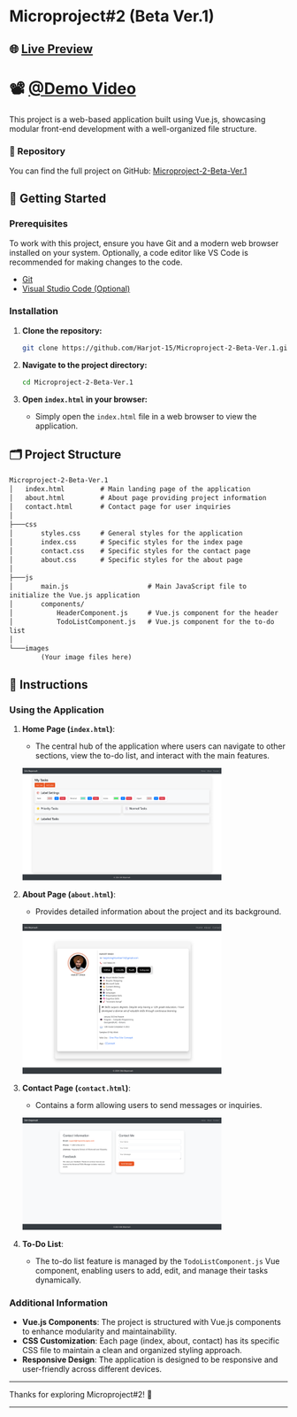 # Microproject#2 (Beta Ver.1)

## 🌐 [Live Preview](https://sikhbeparwah.engineer/Microproject-2-Beta-Ver.1/)


# 📽️ [@Demo Video](https://georgiancollege-my.sharepoint.com/:v:/g/personal/200545258_student_georgianc_on_ca/EQelXYxiomlCl6il3IrNwBIB6Z-3J3A1QXyCfNw-0Ux3aw?nav=eyJyZWZlcnJhbEluZm8iOnsicmVmZXJyYWxBcHAiOiJTdHJlYW1XZWJBcHAiLCJyZWZlcnJhbFZpZXciOiJTaGFyZURpYWxvZy1MaW5rIiwicmVmZXJyYWxBcHBQbGF0Zm9ybSI6IldlYiIsInJlZmVycmFsTW9kZSI6InZpZXcifX0%3D&e=JbxqjG)

This project is a web-based application built using Vue.js, showcasing modular front-end development with a well-organized file structure.

### 📂 Repository

You can find the full project on GitHub: [Microproject-2-Beta-Ver.1](https://github.com/Harjot-15/Microproject-2-Beta-Ver.1.git)

## 🚀 Getting Started

### Prerequisites

To work with this project, ensure you have Git and a modern web browser installed on your system. Optionally, a code editor like VS Code is recommended for making changes to the code.

- [Git](https://git-scm.com/download/win)
- [Visual Studio Code (Optional)](https://code.visualstudio.com/)

### Installation

1. **Clone the repository:**

    ```sh
    git clone https://github.com/Harjot-15/Microproject-2-Beta-Ver.1.git
    ```

2. **Navigate to the project directory:**

    ```sh
    cd Microproject-2-Beta-Ver.1
    ```

3. **Open `index.html` in your browser:**

   - Simply open the `index.html` file in a web browser to view the application.

## 🗂️ Project Structure

```plaintext
Microproject-2-Beta-Ver.1
│   index.html         # Main landing page of the application
│   about.html         # About page providing project information
│   contact.html       # Contact page for user inquiries
│
├───css
│       styles.css     # General styles for the application
│       index.css      # Specific styles for the index page
│       contact.css    # Specific styles for the contact page
│       about.css      # Specific styles for the about page
│
├───js
│       main.js                    # Main JavaScript file to initialize the Vue.js application
│       components/
│           HeaderComponent.js     # Vue.js component for the header
│           TodoListComponent.js   # Vue.js component for the to-do list
│
└───images
        (Your image files here)
```

## 📄 Instructions

### Using the Application

1. **Home Page (`index.html`)**:
    - The central hub of the application where users can navigate to other sections, view the to-do list, and interact with the main features.

    <p float="left">
      <img src="https://raw.githubusercontent.com/Harjot-15/Microproject-2-Beta-Ver.1/main/images/index-page.png" width="75%" />
    </p>

2. **About Page (`about.html`)**:
    - Provides detailed information about the project and its background.

    <p float="left">
      <img src="https://raw.githubusercontent.com/Harjot-15/Microproject-2-Beta-Ver.1/main/images/about-page.png" width="75%" />
    </p>

3. **Contact Page (`contact.html`)**:
    - Contains a form allowing users to send messages or inquiries.

    <p float="left">
      <img src="https://raw.githubusercontent.com/Harjot-15/Microproject-2-Beta-Ver.1/main/images/contact-page.png" width="75%" />
    </p>

4. **To-Do List**:
    - The to-do list feature is managed by the `TodoListComponent.js` Vue component, enabling users to add, edit, and manage their tasks dynamically.


### Additional Information

- **Vue.js Components**: The project is structured with Vue.js components to enhance modularity and maintainability.
- **CSS Customization**: Each page (index, about, contact) has its specific CSS file to maintain a clean and organized styling approach.
- **Responsive Design**: The application is designed to be responsive and user-friendly across different devices.

---

Thanks for exploring Microproject#2! 👋

---
